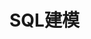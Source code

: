 
# SQL建模  
<!-- 
建模  
https://mp.weixin.qq.com/s/4qsj9CCPrPggXcB0nLE7Lw
14 个实用的数据库设计技巧，一次性教给你！ 
https://mp.weixin.qq.com/s/3HYOXJZzsQd_AXwB-uLYFw


 MySQL中的数据类型和schema优化 
 https://mp.weixin.qq.com/s/wSwXvsMykZYZhROOXOON2w
 
 如何进行数据库设计？
 https://mp.weixin.qq.com/s/YgKknhoqcUnXOjMs6YGvHg
-->